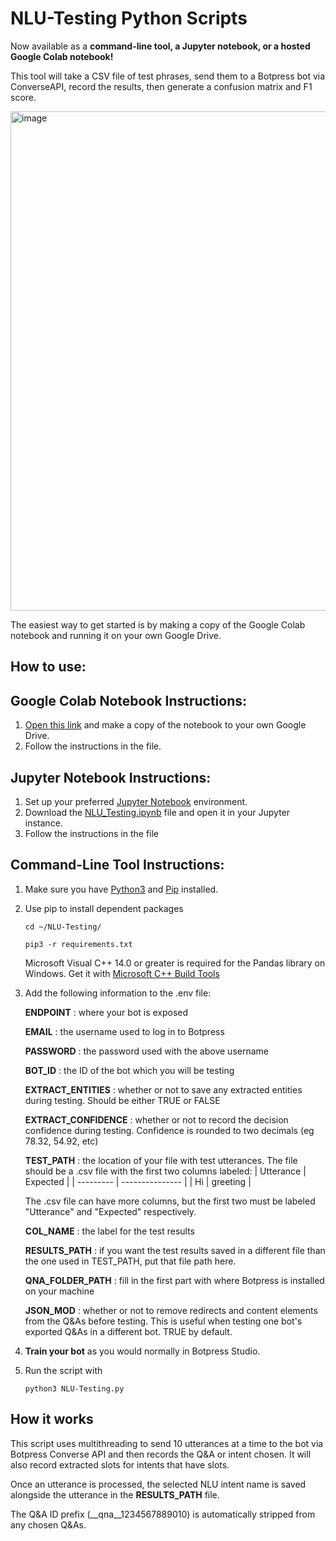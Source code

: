 # NLU-Testing Python Scripts



Now available as a **command-line tool, a Jupyter notebook, or a hosted Google Colab notebook!**

This tool will take a CSV file of test phrases, send them to a Botpress bot via ConverseAPI, record the results, then generate a confusion matrix and F1 score.

<img width="799" alt="image" src="https://user-images.githubusercontent.com/77560236/199500793-29af303b-0996-432a-a491-d92cc65753ac.png">

The easiest way to get started is by making a copy of the Google Colab notebook and running it on your own Google Drive.

## How to use:

## Google Colab Notebook Instructions:
1. [Open this link](https://colab.research.google.com/drive/1Kk4WID3KvQTSG1YkGsqT_hR6r-hY7azv?usp=share_link) and make a copy of the notebook to your own Google Drive.
2. Follow the instructions in the file.

## Jupyter Notebook Instructions:
1. Set up your preferred [Jupyter Notebook](https://jupyter.org/) environment.
2. Download the [NLU_Testing.ipynb](NLU_Testing.ipynb) file and open it in your Jupyter instance.
3. Follow the instructions in the file


## Command-Line Tool Instructions:

1. Make sure you have [Python3](https://www.python.org/downloads/) and [Pip](https://pypi.org/project/pip/) installed.


2. Use pip to install dependent packages

    `cd ~/NLU-Testing/`

    `pip3 -r requirements.txt`
        
    Microsoft Visual C++ 14.0 or greater is required for the Pandas library on Windows. Get it with [Microsoft C++ Build Tools]( https://visualstudio.microsoft.com/visual-cpp-build-tools/)

3. Add the following information to the .env file:

    **ENDPOINT**
    : where your bot is exposed

    **EMAIL**
    : the username used to log in to Botpress

    **PASSWORD**
    : the password used with the above username

    **BOT_ID**
    : the ID of the bot which you will be testing
    
    **EXTRACT_ENTITIES**
    : whether or not to save any extracted entities during testing. Should be either TRUE or FALSE
    
    **EXTRACT_CONFIDENCE**
    : whether or not to record the decision confidence during testing. Confidence is rounded to two decimals (eg 78.32, 54.92, etc)

    **TEST_PATH**
    : the location of your file with test utterances. The file should be a .csv file with the first two columns labeled:
    | Utterance | Expected        |
    | --------- | --------------- |
    | Hi        |   greeting      |
    
    The .csv file can have more columns, but the first two must be labeled "Utterance" and "Expected" respectively.

    **COL_NAME**
    : the label for the test results

    **RESULTS_PATH**
    : if you want the test results saved in a different file than the one used in TEST_PATH, put that file path here.

    **QNA_FOLDER_PATH**
    : fill in the first part with where Botpress is installed on your machine
    
    **JSON_MOD**
    : whether or not to remove redirects and content elements from the Q&As before testing. This is useful when testing one bot's exported Q&As in a different bot. TRUE by default.

4. **Train your bot** as you would normally in Botpress Studio.

5. Run the script with

    `python3 NLU-Testing.py`
    

## How it works

This script uses multithreading to send 10 utterances at a time to the bot via Botpress Converse API and then records the Q&A or intent chosen. It will also record extracted slots for intents that have slots.

Once an utterance is processed, the selected NLU intent name is saved alongside the utterance in the **RESULTS_PATH** file.

The Q&A ID prefix (__qna__1234567889010) is automatically stripped from any chosen Q&As.

